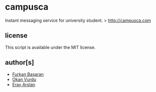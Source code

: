 # campusca

Instant messaging service for university student. > http://campusca.com

## license

This script is available under the MIT license.

## author[s]

* [Furkan Başaran](http://furkanbasaran.com)
* [Okan Vurdu](http://okanvurdu.com)
* [Eray Arslan](http://erayarslan.com)
